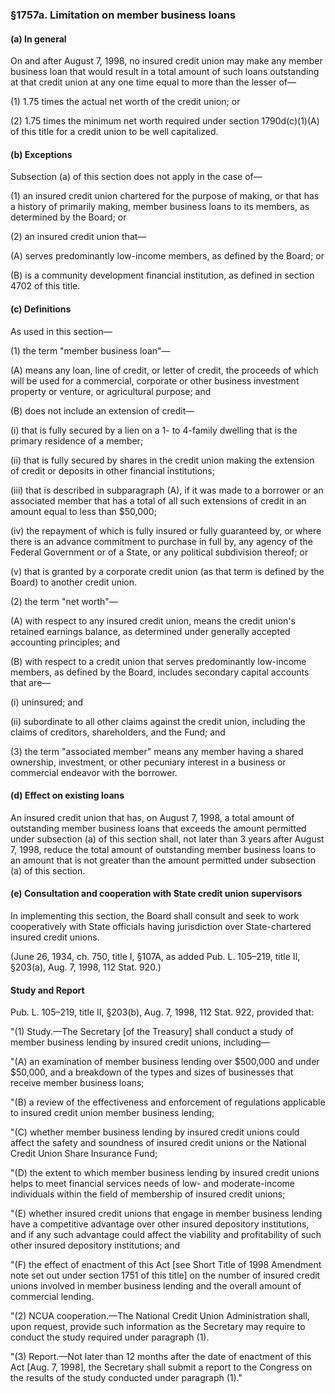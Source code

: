 ### §1757a. Limitation on member business loans ###

#### (a) In general ####

On and after August 7, 1998, no insured credit union may make any member business loan that would result in a total amount of such loans outstanding at that credit union at any one time equal to more than the lesser of—

(1) 1.75 times the actual net worth of the credit union; or

(2) 1.75 times the minimum net worth required under section 1790d(c)(1)(A) of this title for a credit union to be well capitalized.

#### (b) Exceptions ####

Subsection (a) of this section does not apply in the case of—

(1) an insured credit union chartered for the purpose of making, or that has a history of primarily making, member business loans to its members, as determined by the Board; or

(2) an insured credit union that—

(A) serves predominantly low-income members, as defined by the Board; or

(B) is a community development financial institution, as defined in section 4702 of this title.

#### (c) Definitions ####

As used in this section—

(1) the term "member business loan"—

(A) means any loan, line of credit, or letter of credit, the proceeds of which will be used for a commercial, corporate or other business investment property or venture, or agricultural purpose; and

(B) does not include an extension of credit—

(i) that is fully secured by a lien on a 1- to 4-family dwelling that is the primary residence of a member;

(ii) that is fully secured by shares in the credit union making the extension of credit or deposits in other financial institutions;

(iii) that is described in subparagraph (A), if it was made to a borrower or an associated member that has a total of all such extensions of credit in an amount equal to less than $50,000;

(iv) the repayment of which is fully insured or fully guaranteed by, or where there is an advance commitment to purchase in full by, any agency of the Federal Government or of a State, or any political subdivision thereof; or

(v) that is granted by a corporate credit union (as that term is defined by the Board) to another credit union.

(2) the term "net worth"—

(A) with respect to any insured credit union, means the credit union's retained earnings balance, as determined under generally accepted accounting principles; and

(B) with respect to a credit union that serves predominantly low-income members, as defined by the Board, includes secondary capital accounts that are—

(i) uninsured; and

(ii) subordinate to all other claims against the credit union, including the claims of creditors, shareholders, and the Fund; and

(3) the term "associated member" means any member having a shared ownership, investment, or other pecuniary interest in a business or commercial endeavor with the borrower.

#### (d) Effect on existing loans ####

An insured credit union that has, on August 7, 1998, a total amount of outstanding member business loans that exceeds the amount permitted under subsection (a) of this section shall, not later than 3 years after August 7, 1998, reduce the total amount of outstanding member business loans to an amount that is not greater than the amount permitted under subsection (a) of this section.

#### (e) Consultation and cooperation with State credit union supervisors ####

In implementing this section, the Board shall consult and seek to work cooperatively with State officials having jurisdiction over State-chartered insured credit unions.

(June 26, 1934, ch. 750, title I, §107A, as added Pub. L. 105–219, title II, §203(a), Aug. 7, 1998, 112 Stat. 920.)

#### Study and Report ####

Pub. L. 105–219, title II, §203(b), Aug. 7, 1998, 112 Stat. 922, provided that:

"(1) Study.—The Secretary [of the Treasury] shall conduct a study of member business lending by insured credit unions, including—

"(A) an examination of member business lending over $500,000 and under $50,000, and a breakdown of the types and sizes of businesses that receive member business loans;

"(B) a review of the effectiveness and enforcement of regulations applicable to insured credit union member business lending;

"(C) whether member business lending by insured credit unions could affect the safety and soundness of insured credit unions or the National Credit Union Share Insurance Fund;

"(D) the extent to which member business lending by insured credit unions helps to meet financial services needs of low- and moderate-income individuals within the field of membership of insured credit unions;

"(E) whether insured credit unions that engage in member business lending have a competitive advantage over other insured depository institutions, and if any such advantage could affect the viability and profitability of such other insured depository institutions; and

"(F) the effect of enactment of this Act [see Short Title of 1998 Amendment note set out under section 1751 of this title] on the number of insured credit unions involved in member business lending and the overall amount of commercial lending.

"(2) NCUA cooperation.—The National Credit Union Administration shall, upon request, provide such information as the Secretary may require to conduct the study required under paragraph (1).

"(3) Report.—Not later than 12 months after the date of enactment of this Act [Aug. 7, 1998], the Secretary shall submit a report to the Congress on the results of the study conducted under paragraph (1)."